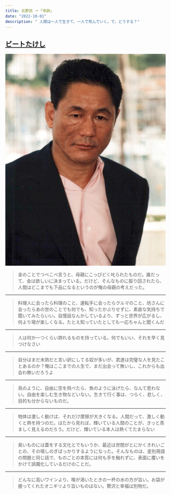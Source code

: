 ```yaml
---
title: 北野武 ー「弔辞」
date: "2022-10-01"
description: " 人間は一人で生きて、一人で死んでいく。で、どうする？"
---
```


## [ビートたけし](https://ja.wikipedia.org/wiki/%E3%83%93%E3%83%BC%E3%83%88%E3%81%9F%E3%81%91%E3%81%97)

![ビートたけし](./takesi.jpeg)

> 金のことでつべこべ言うと、母親にこっぴどく叱られたものだ。誰だって、金は欲しいに決まっている。だけど、そんなものに振り回されたら、人間はどこまでも下品になるというのが俺の母親の考えだった。

---

> 料理人に会ったら料理のこと、運転手に会ったらクルマのこと、坊さんに会ったらあの世のことでも何でも、知ったかぶりせずに、素直な気持ちで聞いてみたらいい。自慢話なんかしているより、ずっと世界が広がるし、何より場が楽しくなる。たとえ知っていたとしても一応ちゃんと聞くんだ

---

> 人は何か一つくらい誇れるものを持っている。何でもいい、それを早く見つけなさい

---

> 自分はまだ未熟だと言い訳にしてる奴が多いが、君達は完璧な人を見たことあるのか？俺はここまでの人生で、まだ出会って無いし、これからも出会わ無いだろうよ

---

> 鳥のように、自由に空を飛べたら、魚のように泳げたら、なんて思わない。自由を楽しむ生き物などいない。生きて行く事は、つらく、悲しく、目的も分からないものだ。

---

> 物体は激しく動けば、それだけ摩擦が大きくなる。人間だって、激しく動くと熱を持つのだ。はたから見れば、輝いている人間のことが、きっと羨ましく見えるのだろう。だけど、輝いている本人は熱くてたまらない

---

> 臭いものには蓋をする文化とでもいうか、最近は世間がとにかくきれいごとの、その場しのぎばっかりするようになった。そんなものは、差別用語の問題と同じ話で、ものごとの本質には何も手を触れずに、表面に覆いをかけて誤魔化しているだけのことだ。

---

> どんなに高いワインより、喉が渇いたときの一杯の水の方が旨い。お袋が握ってくれたオニギリより旨いものはない。贅沢と幸福は別物だ。
